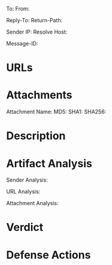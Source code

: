 

To:
From:

Reply-To:
Return-Path:

Sender IP:
Resolve Host:

Message-ID:


URLs
=======================================



Attachments
======================================
Attachment Name:
MD5:
SHA1:
SHA256:


Description
======================================



Artifact Analysis
======================================
Sender Analysis:


URL Analysis:


Attachment Analysis:



Verdict
======================================



Defense Actions
======================================
